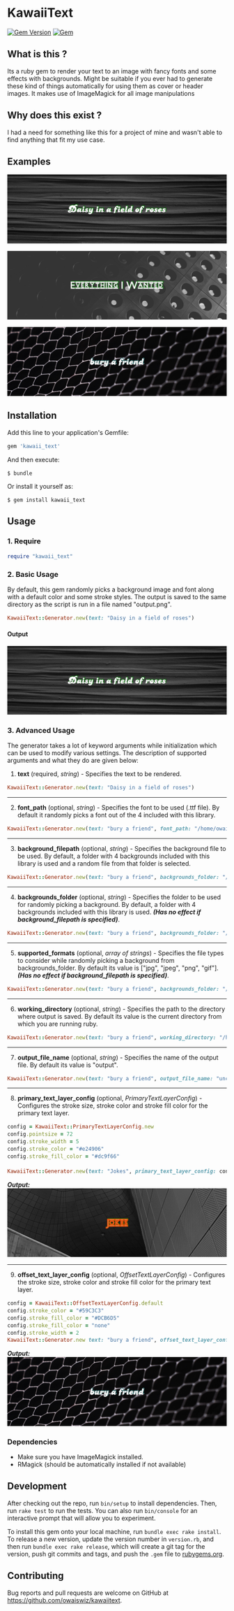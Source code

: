 # KawaiiText
[![Gem Version](https://badge.fury.io/rb/kawaii_text.svg)](https://badge.fury.io/rb/ds18b20) [![Gem](https://img.shields.io/gem/dt/kawaii_text.svg?colorB=brightgreen&maxAge=3600)]() 


## What is this ?
Its a ruby gem to render your text to an image with fancy fonts and some effects with backgrounds. Might be suitable if
you ever had to generate these kind of things automatically for using them as cover or
header images. It makes use of ImageMagick for all image manipulations

## Why does this exist ?
I had a need for something like this for a project of mine and wasn't able to find anything that fit my use case.

## Examples
![Simple](https://github.com/owaiswiz/kawaiitext/blob/master/examples/output/simple.png?raw=true "Simple")

![Custom Background](https://github.com/owaiswiz/kawaiitext/blob/master/examples/output/custom_background.png?raw=true "Custom Background")

![Custom Offset Text Layer Config](https://github.com/owaiswiz/kawaiitext/blob/master/examples/output/custom_offset_textlayer_config.png?raw=true "Custom Offset Text Layer Config")

## Installation

Add this line to your application's Gemfile:

```ruby
gem 'kawaii_text'
```

And then execute:

    $ bundle

Or install it yourself as:

    $ gem install kawaii_text

## Usage

### 1. Require
```ruby
require "kawaii_text"
```

### 2. Basic Usage
By default, this gem randomly picks a background image and font along with a default color and some stroke styles. The output is saved to the same directory as the script is run in a file named "output.png".
```ruby
KawaiiText::Generator.new(text: "Daisy in a field of roses")
```
#### Output
![Simple](https://github.com/owaiswiz/kawaiitext/blob/master/examples/output/simple.png?raw=true "Simple")

### 3. Advanced Usage
The generator takes a lot of keyword arguments while initialization which can be used to modify various settings. The description of supported arguments and what they do are given below: 

1. **text** (required, *string*) - Specifies the text to be rendered.
 ```ruby
KawaiiText::Generator.new(text: "Daisy in a field of roses")
```
___
2. **font_path** (optional, *string*) - Specifies the font to be used (.ttf file). By default it randomly picks a font out of the 4 included with this library.
```ruby
KawaiiText::Generator.new(text: "bury a friend", font_path: "/home/owaiswiz/Roboto.ttf")
```
___
3. **background_filepath** (optional, *string*) - Specifies the background file to be used. By default, a folder with 4 backgrounds included with this library is used and a random file from that folder is selected.
```ruby
KawaiiText::Generator.new(text: "bury a friend", backgrounds_folder: "/home/owaiswiz/images/rak.png")
```
___
4. **backgrounds_folder** (optional, *string*) - Specifies the folder to be used for randomly picking a background. By default, a folder with 4 backgrounds included with this library is used. ***(Has no effect if background_filepath is specified)***.
```ruby
KawaiiText::Generator.new(text: "bury a friend", backgrounds_folder: "/home/owaiswiz/images")
```
___
5. **supported_formats** (optional, *array of strings*) - Specifies the file types to consider while randomly picking a background from backgrounds_folder. By default its value is ["jpg", "jpeg", "png", "gif"].  ***(Has no effect if background_filepath is specified)***.
```ruby
KawaiiText::Generator.new(text: "bury a friend", backgrounds_folder: "/home/owaiswiz/images", supported_formats: ["png", "bmp"])
```
___
6. **working_directory** (optional, *string*) - Specifies the path to the directory where output is saved. By default its value is the current directory from which you are running ruby.
```ruby
KawaiiText::Generator.new(text: "bury a friend", working_directory: "/home/owaiswiz/generated_images")
```
___
7. **output_file_name** (optional, *string*) - Specifies the name of the output file. By default its value is "output".
```ruby
KawaiiText::Generator.new(text: "bury a friend", output_file_name: "uncomfortable.png")
```
___
8. **primary_text_layer_config** (optional, *PrimaryTextLayerConfig*) - Configures the stroke size, stroke color and stroke fill color for the primary text layer.
```ruby
config = KawaiiText::PrimaryTextLayerConfig.new
config.pointsize = 72
config.stroke_width = 5
config.stroke_color = "#e24906"
config.stroke_fill_color = "#dc9f66"

KawaiiText::Generator.new(text: "Jokes", primary_text_layer_config: config)

```
***Output:***
![Custom Primary Text Layer Config](https://github.com/owaiswiz/kawaiitext/blob/master/examples/output/custom_primary_text_layer_config.png?raw=true "Custom Primary Text Layer Config")
___
9. **offset_text_layer_config** (optional, *OffsetTextLayerConfig*) - Configures the stroke size, stroke color and stroke fill color for the primary text layer.
```ruby
config = KawaiiText::OffsetTextLayerConfig.default
config.stroke_color = "#59C3C3"
config.stroke_fill_color = "#DCB6D5"
config.stroke_fill_color = "none"
config.stroke_width = 2
KawaiiText::Generator.new text: "bury a friend", offset_text_layer_config: config
```
***Output:***
![Custom Offset Text Layer Config](https://github.com/owaiswiz/kawaiitext/blob/master/examples/output/custom_offset_textlayer_config.png?raw=true "Custom Offset Text Layer Config")

### Dependencies
* Make sure you have ImageMagick installed.
* RMagick (should be automatically installed if not available)

## Development

After checking out the repo, run `bin/setup` to install dependencies. Then, run `rake test` to run the tests. You can also run `bin/console` for an interactive prompt that will allow you to experiment.

To install this gem onto your local machine, run `bundle exec rake install`. To release a new version, update the version number in `version.rb`, and then run `bundle exec rake release`, which will create a git tag for the version, push git commits and tags, and push the `.gem` file to [rubygems.org](https://rubygems.org).

## Contributing

Bug reports and pull requests are welcome on GitHub at https://github.com/owaiswiz/kawaiitext.
